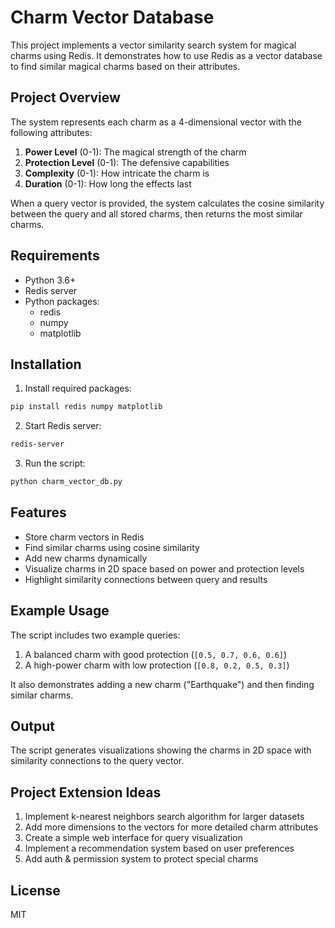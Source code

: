 # Charm Vector Database

This project implements a vector similarity search system for magical charms using Redis. It demonstrates how to use Redis as a vector database to find similar magical charms based on their attributes.

## Project Overview

The system represents each charm as a 4-dimensional vector with the following attributes:
1. **Power Level** (0-1): The magical strength of the charm
2. **Protection Level** (0-1): The defensive capabilities 
3. **Complexity** (0-1): How intricate the charm is
4. **Duration** (0-1): How long the effects last

When a query vector is provided, the system calculates the cosine similarity between the query and all stored charms, then returns the most similar charms.

## Requirements

- Python 3.6+
- Redis server
- Python packages:
  - redis
  - numpy
  - matplotlib

## Installation

1. Install required packages:
```bash
pip install redis numpy matplotlib
```

2. Start Redis server:
```bash
redis-server
```

3. Run the script:
```bash
python charm_vector_db.py
```

## Features

- Store charm vectors in Redis
- Find similar charms using cosine similarity
- Add new charms dynamically
- Visualize charms in 2D space based on power and protection levels
- Highlight similarity connections between query and results

## Example Usage

The script includes two example queries:
1. A balanced charm with good protection (`[0.5, 0.7, 0.6, 0.6]`)
2. A high-power charm with low protection (`[0.8, 0.2, 0.5, 0.3]`)

It also demonstrates adding a new charm ("Earthquake") and then finding similar charms.

## Output

The script generates visualizations showing the charms in 2D space with similarity connections to the query vector.

## Project Extension Ideas

1. Implement k-nearest neighbors search algorithm for larger datasets
2. Add more dimensions to the vectors for more detailed charm attributes
3. Create a simple web interface for query visualization
4. Implement a recommendation system based on user preferences
5. Add auth & permission system to protect special charms

## License

MIT
